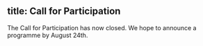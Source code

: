 title: Call for Participation
---

The Call for Participation has now closed.  We hope to announce a programme by August 24th.
